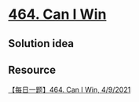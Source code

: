 # [464. Can I Win](https://leetcode.com/problems/can-i-win/description/)

## Solution idea

## Resource
[【每日一题】464. Can I Win, 4/9/2021](https://www.youtube.com/watch?v=G7BOXMfhah4&ab_channel=HuifengGuan)